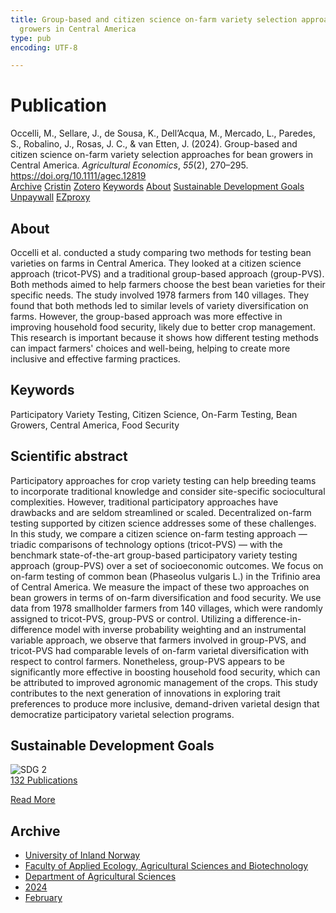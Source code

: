 ```yaml
---
title: Group-based and citizen science on-farm variety selection approaches for bean
  growers in Central America
type: pub
encoding: UTF-8

---
```

<h1>Publication</h1>
<article id="csl-bib-container-6E9CUEDH" class="csl-bib-container">
  <div class="csl-bib-body"> <div class="csl-entry">Occelli, M., Sellare, J., de Sousa, K., Dell’Acqua, M., Mercado, L., Paredes, S., Robalino, J., Rosas, J. C., &#38; van Etten, J. (2024). Group-based and citizen science on-farm variety selection approaches for bean growers in Central America. <i>Agricultural Economics</i>, <i>55</i>(2), 270–295. <a href="https://doi.org/10.1111/agec.12819">https://doi.org/10.1111/agec.12819</a></div> </div>
  <div class="csl-bib-buttons">
    <a href="#taxonomy-article-6E9CUEDH" alt="archive" class="csl-bib-button">Archive</a>
    <a href="https://app.cristin.no/results/show.jsf?id=2244632" alt="Cristin" class="csl-bib-button">Cristin</a>
    <a href="http://zotero.org/groups/5881554/items/6E9CUEDH" alt="Zotero" class="csl-bib-button">Zotero</a>
    <a href="#keywords-article-6E9CUEDH" alt="keywords" class="csl-bib-button">Keywords</a>
    <a href="#about-article-6E9CUEDH" alt="about_pub" class="csl-bib-button">About</a>
    <a href="#sdg-article-6E9CUEDH" alt="sdg" class="csl-bib-button">Sustainable Development Goals</a>
    <a href="https://onlinelibrary.wiley.com/doi/pdfdirect/10.1111/agec.12819" alt="Unpaywall" class="csl-bib-button">Unpaywall</a>
    <a href="https://onlinelibrary.wiley.com/doi/pdfdirect/10.1111/agec.12819" alt="EZproxy" class="csl-bib-button">EZproxy</a>
  </div>
  <div id="csl-bib-meta-container-6E9CUEDH"></div>
</article>
<div id="csl-bib-meta-6E9CUEDH" class="csl-bib-meta">
  <article id="about-article-6E9CUEDH" class="about_pub-article">
    <h1>About</h1>
    Occelli et al. conducted a study comparing two methods for testing bean varieties on farms in Central America. They looked at a citizen science approach (tricot-PVS) and a traditional group-based approach (group-PVS). Both methods aimed to help farmers choose the best bean varieties for their specific needs. The study involved 1978 farmers from 140 villages. They found that both methods led to similar levels of variety diversification on farms. However, the group-based approach was more effective in improving household food security, likely due to better crop management. This research is important because it shows how different testing methods can impact farmers' choices and well-being, helping to create more inclusive and effective farming practices.
  </article>
  <article id="keywords-article-6E9CUEDH" class="keywords-article">
    <h1>Keywords</h1>
    Participatory Variety Testing, Citizen Science, On-Farm Testing, Bean Growers, Central America, Food Security
  </article>
  <article id="abstract-article-6E9CUEDH" class="abstract-article">
    <h1>Scientific abstract</h1>
    Participatory approaches for crop variety testing can help breeding teams to incorporate traditional knowledge and consider site-specific sociocultural complexities. However, traditional participatory approaches have drawbacks and are seldom streamlined or scaled. Decentralized on-farm testing supported by citizen science addresses some of these challenges. In this study, we compare a citizen science on-farm testing approach — triadic comparisons of technology options (tricot-PVS) — with the benchmark state-of-the-art group-based participatory variety testing approach (group-PVS) over a set of socioeconomic outcomes. We focus on on-farm testing of common bean (Phaseolus vulgaris L.) in the Trifinio area of Central America. We measure the impact of these two approaches on bean growers in terms of on-farm diversification and food security. We use data from 1978 smallholder farmers from 140 villages, which were randomly assigned to tricot-PVS, group-PVS or control. Utilizing a difference-in-difference model with inverse probability weighting and an instrumental variable approach, we observe that farmers involved in group-PVS, and tricot-PVS had comparable levels of on-farm varietal diversification with respect to control farmers. Nonetheless, group-PVS appears to be significantly more effective in boosting household food security, which can be attributed to improved agronomic management of the crops. This study contributes to the next generation of innovations in exploring trait preferences to produce more inclusive, demand-driven varietal design that democratize participatory varietal selection programs.
  </article>
  <article id="sdg-article-6E9CUEDH" class="sdg-article">
    <h1>Sustainable Development Goals</h1>
    <div class="sdg-container"><div id="sdg2" class="sdg">
        <img src="{{< params subfolder >}}images/sdg/sdg02_en.png" class="image" alt="SDG 2">
        <div class="sdg-overlay">
          <a href="{{< params subfolder >}}en/archive/?sdg=2#archive" class="sdg-publication-count"><span>132</span> Publications</a>
          <p><a href="https://sdgs.un.org/goals/goal2" class="sdg-read-more">Read More</a></p>
        </div>
      </div></div>
  </article>
  <article id="taxonomy-article-6E9CUEDH" class="taxonomy-article">
    <h1>Archive</h1>
    <ul>
      <li><a href="{{< params subfolder >}}en/archive/?key=3DCRN523">University of Inland Norway</a></li>
      <li><a href="{{< params subfolder >}}en/archive/?key=T77LXH6D">Faculty of Applied Ecology, Agricultural Sciences and Biotechnology</a></li>
      <li><a href="{{< params subfolder >}}en/archive/?key=SSN4QLEC">Department of Agricultural Sciences</a></li>
      <li><a href="{{< params subfolder >}}en/archive/?key=RU9ZUC2M">2024</a></li>
      <li><a href="{{< params subfolder >}}en/archive/?key=A4YI86Z9">February</a></li>
    </ul>
  </article>
</div>
